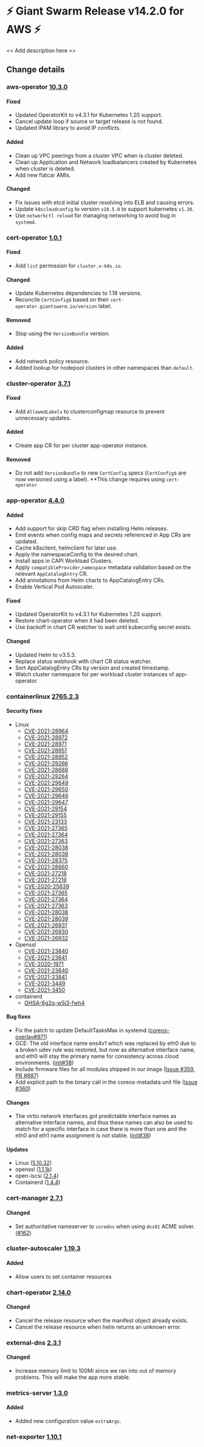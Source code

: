 # :zap: Giant Swarm Release v14.2.0 for AWS :zap:

<< Add description here >>

## Change details


### aws-operator [10.3.0](https://github.com/giantswarm/aws-operator/releases/tag/v10.3.0)

#### Fixed
- Updated OperatorKit to v4.3.1 for Kubernetes 1.20 support.
- Cancel update loop if source or target release is not found.
- Updated IPAM library to avoid IP conflicts.
#### Added
- Clean up VPC peerings from a cluster VPC when is cluster deleted.
- Clean up Application and Network loadbalancers created by Kubernetes when cluster is deleted.
- Add new flatcar AMIs.
#### Changed
- Fix issues with etcd initial cluster resolving into ELB and causing errors.
- Update `k8scloudconfig` to version `v10.5.0` to support kubernetes `v1.20`.
- Use `networkctl reload` for managing networking to avoid bug in `systemd`.



### cert-operator [1.0.1](https://github.com/giantswarm/cert-operator/releases/tag/v1.0.1)

#### Fixed
- Add `list` permission for `cluster.x-k8s.io`.

#### Changed
- Update Kubernetes dependencies to 1.18 versions.
- Reconcile `CertConfig`s based on their `cert-operator.giantswarm.io/version` label.

#### Removed
- Stop using the `VersionBundle` version.

#### Added
- Add network policy resource.
- Added lookup for nodepool clusters in other namespaces than `default`.



### cluster-operator [3.7.1](https://github.com/giantswarm/cluster-operator/releases/tag/v3.7.1)

#### Fixed
- Add `AllowedLabels` to clusterconfigmap resource to prevent unnecessary updates.

#### Added
- Create app CR for per cluster app-operator instance.

#### Removed
- Do not add `VersionBundle` to new `CertConfig` specs (`CertConfig`s are now versioned using a label). **This change requires using `cert-operator`



### app-operator [4.4.0](https://github.com/giantswarm/app-operator/releases/tag/v4.4.0)

#### Added
- Add support for skip CRD flag when installing Helm releases.
- Emit events when config maps and secrets referenced in App CRs are updated.
- Cache k8sclient, helmclient for later use.
- Apply the namespaceConfig to the desired chart.
- Install apps in CAPI Workload Clusters.
- Apply `compatibleProvider`,`namespace` metadata validation based on the relevant `AppCatalogEntry` CR.
- Add annotations from Helm charts to AppCatalogEntry CRs.
- Enable Vertical Pod Autoscaler.

#### Fixed
- Updated OperatorKit to v4.3.1 for Kubernetes 1.20 support.
- Restore chart-operator when it had been deleted.
- Use backoff in chart CR watcher to wait until kubeconfig secret exists.

#### Changed
- Updated Helm to v3.5.3.
- Replace status webhook with chart CR status watcher.
- Sort AppCatalogEntry CRs by version and created timestamp.
- Watch cluster namespace for per workload cluster instances of app-operator.



### containerlinux [2765.2.3](https://www.flatcar-linux.org/releases/#release-2765.2.3)


#### Security fixes
* Linux
    - [CVE-2021-28964](https://nvd.nist.gov/vuln/detail/CVE-2021-28964)
    - [CVE-2021-28972](https://nvd.nist.gov/vuln/detail/CVE-2021-28972)
    - [CVE-2021-28971](https://nvd.nist.gov/vuln/detail/CVE-2021-28971)
    - [CVE-2021-28951](https://nvd.nist.gov/vuln/detail/CVE-2021-28951)
    - [CVE-2021-28952](https://nvd.nist.gov/vuln/detail/CVE-2021-28952)
    - [CVE-2021-29266](https://nvd.nist.gov/vuln/detail/CVE-2021-29266)
    - [CVE-2021-28688](https://nvd.nist.gov/vuln/detail/CVE-2021-28688)
    - [CVE-2021-29264](https://nvd.nist.gov/vuln/detail/CVE-2021-29264)
    - [CVE-2021-29649](https://nvd.nist.gov/vuln/detail/CVE-2021-29649)
    - [CVE-2021-29650](https://nvd.nist.gov/vuln/detail/CVE-2021-29650)
    - [CVE-2021-29646](https://nvd.nist.gov/vuln/detail/CVE-2021-29646)
    - [CVE-2021-29647](https://nvd.nist.gov/vuln/detail/CVE-2021-29647)
    - [CVE-2021-29154](https://nvd.nist.gov/vuln/detail/CVE-2021-29154)
    - [CVE-2021-29155](https://nvd.nist.gov/vuln/detail/CVE-2021-29155)
    - [CVE-2021-23133](https://nvd.nist.gov/vuln/detail/CVE-2021-23133)
    - [CVE-2021-27365](https://nvd.nist.gov/vuln/detail/CVE-2021-27365)
    - [CVE-2021-27364](https://nvd.nist.gov/vuln/detail/CVE-2021-27364)
    - [CVE-2021-27363](https://nvd.nist.gov/vuln/detail/CVE-2021-27363)
    - [CVE-2021-28038](https://nvd.nist.gov/vuln/detail/CVE-2021-28038)
    - [CVE-2021-28039](https://nvd.nist.gov/vuln/detail/CVE-2021-28039)
    - [CVE-2021-28375](https://nvd.nist.gov/vuln/detail/CVE-2021-28375)
    - [CVE-2021-28660](https://nvd.nist.gov/vuln/detail/CVE-2021-28660)
    - [CVE-2021-27218](https://nvd.nist.gov/vuln/detail/CVE-2021-27218)
    - [CVE-2021-27219](https://nvd.nist.gov/vuln/detail/CVE-2021-27219)
    - [CVE-2020-25639](https://nvd.nist.gov/vuln/detail/CVE-2020-25639)
    - [CVE-2021-27365](https://nvd.nist.gov/vuln/detail/CVE-2021-27365)
    - [CVE-2021-27364](https://nvd.nist.gov/vuln/detail/CVE-2021-27364)
    - [CVE-2021-27363](https://nvd.nist.gov/vuln/detail/CVE-2021-27363)
    - [CVE-2021-28038](https://nvd.nist.gov/vuln/detail/CVE-2021-28038)
    - [CVE-2021-28039](https://nvd.nist.gov/vuln/detail/CVE-2021-28039)
    - [CVE-2021-26931](https://nvd.nist.gov/vuln/detail/CVE-2021-26931)
    - [CVE-2021-26930](https://nvd.nist.gov/vuln/detail/CVE-2021-26930)
    - [CVE-2021-26932](https://nvd.nist.gov/vuln/detail/CVE-2021-26932)
* Openssl
    - [CVE-2021-23840](https://nvd.nist.gov/vuln/detail/CVE-2021-23840)
    - [CVE-2021-23841](https://nvd.nist.gov/vuln/detail/CVE-2021-23841)
    - [CVE-2020-1971](https://nvd.nist.gov/vuln/detail/CVE-2020-1971)
    - [CVE-2021-23840](https://nvd.nist.gov/vuln/detail/CVE-2021-23840)
    - [CVE-2021-23841](https://nvd.nist.gov/vuln/detail/CVE-2021-23841)
    - [CVE-2021-3449](https://nvd.nist.gov/vuln/detail/CVE-2021-3449)
    - [CVE-2021-3450](https://nvd.nist.gov/vuln/detail/CVE-2021-3450)
* containerd
    - [GHSA-6g2q-w5j3-fwh4](https://github.com/containerd/containerd/security/advisories/GHSA-6g2q-w5j3-fwh4)



#### Bug fixes
- Fix the patch to update DefaultTasksMax in systemd ([coreos-overlay#971](https://github.com/kinvolk/coreos-overlay/pull/971))
- GCE: The old interface name ens4v1 which was replaced by eth0 due to a broken udev rule was restored, but now as alternative interface name, and eth0 will stay the primary name for consistency across cloud environments. ([init#38](https://github.com/kinvolk/init/pull/38))
- Include firmware files for all modules shipped in our image ([Issue #359](https://github.com/kinvolk/Flatcar/issues/359), [PR #887](https://github.com/kinvolk/coreos-overlay/pull/887))
- Add explicit path to the binary call in the coreos-metadata unit file ([Issue #360](https://github.com/kinvolk/Flatcar/issues/360))


#### Changes
- The virtio network interfaces got predictable interface names as alternative interface names, and thus these names can also be used to match for a specific interface in case there is more than one and the eth0 and eth1 name assignment is not stable. ([init#38](https://github.com/kinvolk/init/pull/38))

#### Updates
- Linux ([5.10.32](https://lwn.net/Articles/853762/))
- openssl ([1.1.1k](https://mta.openssl.org/pipermail/openssl-announce/2021-March/000197.html))
- open-iscsi ([2.1.4](https://github.com/open-iscsi/open-iscsi/releases/tag/2.1.4))
- Containerd ([1.4.4](https://github.com/containerd/containerd/releases/tag/v1.4.4))


### cert-manager [2.7.1](https://github.com/giantswarm/cert-manager-app/releases/tag/v2.7.1)

#### Changed
- Set authoritative nameserver to `coredns` when using `dns01` ACME solver. ([#162](https://github.com/giantswarm/cert-manager-app/pull/162))



### cluster-autoscaler [1.19.3](https://github.com/giantswarm/cluster-autoscaler-app/releases/tag/v1.19.3)

#### Added
- Allow users to set container resources



### chart-operator [2.14.0](https://github.com/giantswarm/chart-operator/releases/tag/v2.14.0)

#### Changed
- Cancel the release resource when the manifest object already exists.
- Cancel the release resource when helm returns an unknown error.



### external-dns [2.3.1](https://github.com/giantswarm/external-dns-app/releases/tag/v2.3.1)

#### Changed
- Increase memory limit to 100Mi since we ran into out of memory problems. This will make the app more stable.



### metrics-server [1.3.0](https://github.com/giantswarm/metrics-server-app/releases/tag/v1.3.0)

#### Added
- Added new configuration value `extraArgs`.



### net-exporter [1.10.1](https://github.com/giantswarm/net-exporter/releases/tag/v1.10.1)




